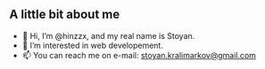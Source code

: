 ## A little bit about me

- 👋 Hi, I’m @hinzzx, and my real name is Stoyan.
- 👀 I’m interested in web developement.
- 📫 You can reach me on e-mail: stoyan.kralimarkov@gmail.com

